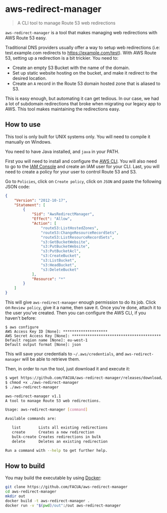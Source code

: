 # aws-redirect-manager

> A CLI tool to manage Route 53 web redirections

`aws-redirect-manager` is a tool that makes managing web redirections with AWS
Route 53 easy.

Traditional DNS providers usually offer a way to setup web redirections
(i.e: test.example.com redirects to https://example.com/test). With AWS
Route 53, setting up a redirection is a bit trickier. You need to:

* Create an empty S3 Bucket with the name of the domain.
* Set up static website hosting on the bucket, and make it redirect to
the desired location.
* Create an `A` record in the Route 53 domain hosted zone that is aliased
to S3.

This is easy enough, but automating it can get tedious. In our case, we had
a lot of subdomain redirections that broke when migrating our legacy app to
AWS. This tool makes maintaining the redirections easy.

## How to use

This tool is only built for UNIX systems only. You will need to compile it
manually on Windows.

You need to have Java installed, and `java` in your PATH.

First you will need to install and configure the
[AWS CLI](https://aws.amazon.com/cli/). You will also need to go to the
[IAM Console](https://console.aws.amazon.com/iam/home#/home) and create an
IAM user for your CLI. Last, you will need to create a policy for your
user to control Route 53 and S3.

Go to `Policies`, click on `Create policy`, click on `JSON` and paste the
following JSON code:

```json
{
    "Version": "2012-10-17",
    "Statement": [
        {
            "Sid": "AwsRedirectManager",
            "Effect": "Allow",
            "Action": [
                "route53:ListHostedZones",
                "route53:ChangeResourceRecordSets",
                "route53:ListResourceRecordSets",
                "s3:GetBucketWebsite",
                "s3:PutBucketWebsite",
                "s3:PutBucketAcl",
                "s3:CreateBucket",
                "s3:ListBucket",
                "s3:HeadBucket",
                "s3:DeleteBucket"
            ],
            "Resource": "*"
        }
    ]
}
```

This will give `aws-redirect-manager` enough permission to do its job.
Click on `Review policy`, give it a name, then save it. Once you're
done, attach it to the user you've created. Then you can configure the
AWS CLI, if you haven't before:

```
$ aws configure
AWS Access Key ID [None]: ********************
AWS Secret Access Key [None]: ****************************************
Default region name [None]: eu-west-1
Default output format [None]: json
```

This will save your credentials to `~/.aws/credentials`, and
`aws-redirect-manager` will be able to retrieve them.

Then, in order to run the tool, just download it and execute it:

```sh
$ wget https://github.com/FACUA/aws-redirect-manager/releases/download/v1.1/aws-redirect-manager
$ chmod +x ./aws-redirect-manager
$ ./aws-redirect-manager

aws-redirect-manager v1.1
A tool to manage Route 53 web redirections.

Usage: aws-redirect-manager [command]

Available commands are:

   list        Lists all existing redirections
   create      Creates a new redirection
   bulk-create Creates redirections in bulk
   delete      Deletes an existing redirection

Run a command with --help to get further help.
```

## How to build

You may build the executable by using [Docker](https://www.docker.com/):

```bash
git clone https://github.com/FACUA/aws-redirect-manager
cd aws-redirect-manager
mkdir out
docker build -t aws-redirect-manager .
docker run -v "$(pwd)/out":/out aws-redirect-manager
```